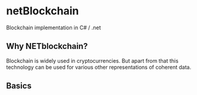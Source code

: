 # netBlockchain
Blockchain implementation in C# / .net

## Why NETblockchain?
Blockchain is widely used in cryptocurrencies. But apart from that this technology can be used for various other representations of coherent data.

## Basics
